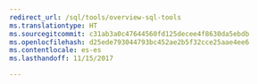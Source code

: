 ```yaml
---
redirect_url: /sql/tools/overview-sql-tools
ms.translationtype: HT
ms.sourcegitcommit: c31ab3a0c47644560fd125decee4f8630da5ebdb
ms.openlocfilehash: d25ede793044793bc452ae2b5f32cce25aae4ee6
ms.contentlocale: es-es
ms.lasthandoff: 11/15/2017

---
```

